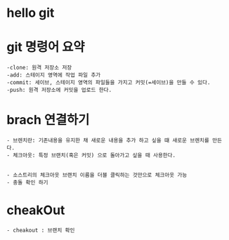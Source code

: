 # hello git

# git 명령어 요약

    -clone: 원격 저장소 저장
    -add: 스테이지 영역에 작업 파일 추가
    -commit: 세이브, 스테이지 영역의 파일들을 가지고 커밋(=세이브)을 만들 수 있다.
    -push: 원격 저장소에 커밋을 업로드 한다.

# brach 연결하기
    - 브렌치란: 기존내용을 유지한 채 새로운 내용을 추가 하고 싶을 떄 새로운 브렌치를 만든다.
    - 체크아웃: 특정 브랜치(혹은 커밋) 으로 돌아가고 싶을 때 사용한다.


    - 소스트리의 체크아웃 브랜치 이름을 더블 클릭하는 것만으로 체크아웃 가능
    - 충돌 확인 하기
# cheakOut
    - cheakout : 브랜치 확인 